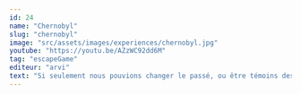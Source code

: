 ```yaml
---
id: 24
name: "Chernobyl"
slug: "chernobyl"
image: "src/assets/images/experiences/chernobyl.jpg"
youtube: "https://youtu.be/AZzWC92dd6M"
tag: "escapeGame"
editeur: "arvi"
text: "Si seulement nous pouvions changer le passé, ou être témoins des événements qui ont changé le monde... Est-il possible de modifier le destin ? Voyagez dans le temps et découvrez si vous pouvez changer une situation pour laquelle, semble-t-il, il n'existe aucune échappatoire. Que s'est-il passé la nuit de l'accident ? Que s'est-il passé ensuite ? Trouvez des réponses à ces questions restées sans réponse jusqu'à présent. La ville fantôme de Tchernobyl peut vous raconter son histoire... Une histoire qui a coûté des vies. Une catastrophe qui nous touche encore aujourd'hui..."
---
```

